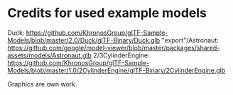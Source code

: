 # Credits for used example models
Duck: https://github.com/KhronosGroup/glTF-Sample-Models/blob/master/2.0/Duck/glTF-Binary/Duck.glb
"export"/Astronaut: https://github.com/google/model-viewer/blob/master/packages/shared-assets/models/Astronaut.glb
2/3CylinderEngine: https://github.com/KhronosGroup/glTF-Sample-Models/blob/master/1.0/2CylinderEngine/glTF-Binary/2CylinderEngine.glb

Graphics are own work.
